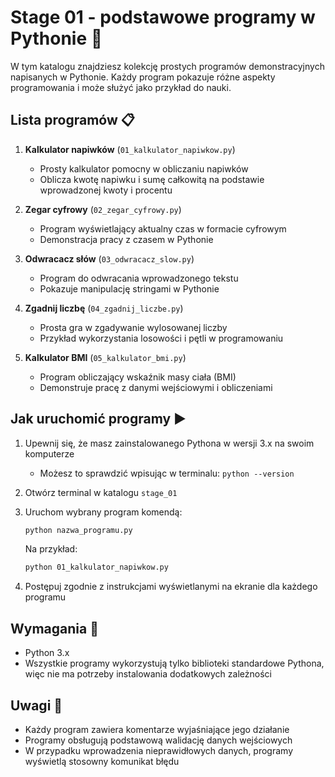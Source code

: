 # Stage 01 - podstawowe programy w Pythonie 🐍

W tym katalogu znajdziesz kolekcję prostych programów demonstracyjnych napisanych w Pythonie. Każdy program pokazuje różne aspekty programowania i może służyć jako przykład do nauki.

## Lista programów 📋

1. **Kalkulator napiwków** (`01_kalkulator_napiwkow.py`)
   - Prosty kalkulator pomocny w obliczaniu napiwków
   - Oblicza kwotę napiwku i sumę całkowitą na podstawie wprowadzonej kwoty i procentu

2. **Zegar cyfrowy** (`02_zegar_cyfrowy.py`)
   - Program wyświetlający aktualny czas w formacie cyfrowym
   - Demonstracja pracy z czasem w Pythonie

3. **Odwracacz słów** (`03_odwracacz_slow.py`)
   - Program do odwracania wprowadzonego tekstu
   - Pokazuje manipulację stringami w Pythonie

4. **Zgadnij liczbę** (`04_zgadnij_liczbe.py`)
   - Prosta gra w zgadywanie wylosowanej liczby
   - Przykład wykorzystania losowości i pętli w programowaniu

5. **Kalkulator BMI** (`05_kalkulator_bmi.py`)
   - Program obliczający wskaźnik masy ciała (BMI)
   - Demonstruje pracę z danymi wejściowymi i obliczeniami

## Jak uruchomić programy ▶️

1. Upewnij się, że masz zainstalowanego Pythona w wersji 3.x na swoim komputerze
   - Możesz to sprawdzić wpisując w terminalu: `python --version`

2. Otwórz terminal w katalogu `stage_01`

3. Uruchom wybrany program komendą:
   ```bash
   python nazwa_programu.py
   ```
   Na przykład:
   ```bash
   python 01_kalkulator_napiwkow.py
   ```

4. Postępuj zgodnie z instrukcjami wyświetlanymi na ekranie dla każdego programu

## Wymagania 📝

- Python 3.x
- Wszystkie programy wykorzystują tylko biblioteki standardowe Pythona, więc nie ma potrzeby instalowania dodatkowych zależności

## Uwagi 📌

- Każdy program zawiera komentarze wyjaśniające jego działanie
- Programy obsługują podstawową walidację danych wejściowych
- W przypadku wprowadzenia nieprawidłowych danych, programy wyświetlą stosowny komunikat błędu